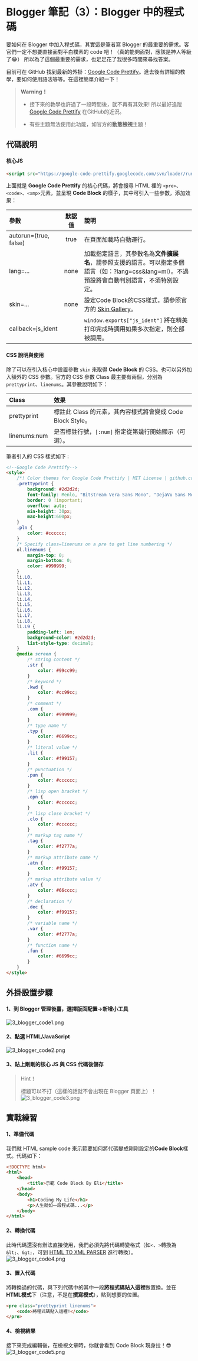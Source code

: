 # Blogger 筆記（3）：Blogger 中的程式碼

要如何在 Blogger 中加入程式碼，其實這是筆者寫 Blogger 的最重要的需求。客官們一定不想要直接面對平白樸素的 code 吧！（真的能夠面對，應該是神人等級了😂） 所以為了這個最重要的需求，也足足花了我很多時間來尋找答案。

目前可在 GitHub 找到最新的外掛：[Google Code Prettify](github.com/google/code-prettify "Google Code Prettify")。進去後有詳細的教學，要如何使用語法等等。在這裡簡單介紹一下！ 

> **Warning！**
>
> * 接下來的教學也許過了一段時間後，就不再有其效果! 所以最好追蹤 [Google Code Prettify](github.com/google/code-prettify "Google Code Prettify") 在GitHub的近況。
>
> * 有些主題無法使用此功能，如官方的**動態檢視**主題！

## 代碼說明
#### 核心JS
```HTML
<script src="https://google-code-prettify.googlecode.com/svn/loader/run_prettify.js"></script>
```

上面就是 **Google Code Prettify** 的核心代碼，將會搜尋 HTML 裡的
`<pre>`、 `<code>`、`<xmp>`元素，並呈現 **Code Block** 的樣子，其中可引入一些參數，添加效果：

參數      |   默認值     |   說明
:-         |       :-:     |       :-
autorun=(true, false)   |   true    |   在頁面加載時自動運行。
lang=...    |  none |   加載指定語言，其參數名為**文件擴展名**，請參照支援的語言。可以指定多個語言（如：?lang=css&lang=ml）。不過預設將會自動判別語言，不須特別設定。
skin=...    |   none    |   設定Code Block的CSS樣式，請參照官方的 [Skin Gallery](cdn.rawgit.com/google/code-prettify/master/styles/index.html "Skin Gallery")。
callback=js_ident   |   |   `window.exports["js_ident"]` 將在精美打印完成時調用如果多次指定，則全部被調用。

#### CSS 說明與使用
除了可以在引入核心中設置參數 `skin` 來取得 **Code Block** 的 CSS。也可以另外加入額外的 CSS 參數。官方的 CSS 參數 Class 最主要有兩個，分別為 `prettyprint`、`linenums`。其參數說明如下：

Class   |   效果
:-       |  :-
prettyprint | 標註此 Class 的元素，其內容樣式將會變成 Code Block Style。
linenums:num    |   是否標註行號，`[:num]` 指定從第幾行開始顯示（可選）。

筆者引入的 CSS 樣式如下 : 

```HTML
<!--Google Code Prettify-->
<style>
    /*! Color themes for Google Code Prettify | MIT License | github.com/jmblog/color-themes-for-google-code-prettify */
    .prettyprint {
        background: #2d2d2d;
        font-family: Menlo, "Bitstream Vera Sans Mono", "DejaVu Sans Mono", Monaco, Consolas, monospace;
        border: 0 !important;
        overflow: auto;
        min-height: 30px;
        max-height:600px;
    }
    .pln {
        color: #cccccc;
    }
    /* Specify class=linenums on a pre to get line numbering */
    ol.linenums {
        margin-top: 0;
        margin-bottom: 0;
        color: #999999;
    }
    li.L0,
    li.L1,
    li.L2,
    li.L3,
    li.L4,
    li.L5,
    li.L6,
    li.L7,
    li.L8,
    li.L9 {
        padding-left: 1em;
        background-color: #2d2d2d;
        list-style-type: decimal;
    }
    @media screen {
        /* string content */
        .str {
            color: #99cc99;
        }
        /* keyword */
        .kwd {
            color: #cc99cc;
        }
        /* comment */
        .com {
            color: #999999;
        }
        /* type name */
        .typ {
            color: #6699cc;
        }
        /* literal value */
        .lit {
            color: #f99157;
        }
        /* punctuation */
        .pun {
            color: #cccccc;
        }
        /* lisp open bracket */
        .opn {
            color: #cccccc;
        }
        /* lisp close bracket */
        .clo {
            color: #cccccc;
        }
        /* markup tag name */
        .tag {
            color: #f2777a;
        }
        /* markup attribute name */
        .atn {
            color: #f99157;
        }
        /* markup attribute value */
        .atv {
            color: #66cccc;
        }
        /* declaration */
        .dec {
            color: #f99157;
        }
        /* variable name */
        .var {
            color: #f2777a;
        }
        /* function name */
        .fun {
            color: #6699cc;
        }
    }
</style>
```

## 外掛設置步驟
#### 1、到 Blogger 管理後臺，選擇版面配置→新增小工具
![3_blogger_code1.png](/5_Other/Blogger/Image/3_blogger_code1.png "3_blogger_code1.png")

#### 2、點選 HTML/JavaScript
![3_blogger_code2.png](/5_Other/Blogger/Image/3_blogger_code2.png "3_blogger_code2.png")

#### 3、貼上剛剛的核心 JS 與 CSS 代碼後儲存
> Hint！
>
> 標題可以不打（這樣的話就不會出現在 Blogger 頁面上）！
![3_blogger_code3.png](/5_Other/Blogger/Image/3_blogger_code3.png "3_blogger_code3.png")

## 實戰練習
#### 1、準備代碼
我們就 HTML sample code 來示範要如何將代碼變成剛剛設定的**Code Block**樣式。代碼如下：

```HTML
<!DOCTYPE html>
<html>
	<head>
		<title>示範 Code Block By Eli</title>
	</head>
	<body>
		<h1>Coding My Life</h1>
		<p>人生就如一段程式碼...</p>
	</body>
</html>
```

#### 2、轉換代碼
此時代碼還沒有辦法直接使用，我們必須先將代碼轉變格式（如`<`、`>`轉換為`&lt;`、`&gt;`，可到 [HTML TO XML PARSER](demo.smarttutorials.net/html-xml-adsense-parser "HTML TO XML PARSER") 進行轉換）。
![3_blogger_code4.png](/5_Other/Blogger/Image/3_blogger_code4.png "3_blogger_code4.png")

#### 3、置入代碼
將轉換過的代碼，與下列代碼中的其中一段**將程式碼貼入這裡**做置換。並在 **HTML模式**下（注意，不是在**撰寫模式**），貼到想要的位置。
```HTML
<pre class="prettyprint linenums">
    <code>將程式碼貼入這裡!</code>
</pre>
```

#### 4、檢視結果
接下來完成編輯後，在檢視文章時，你就會看到 Code Block 現身拉！😎 
![3_blogger_code5.png](/5_Other/Blogger/Image/3_blogger_code5.png "3_blogger_code5.png")




